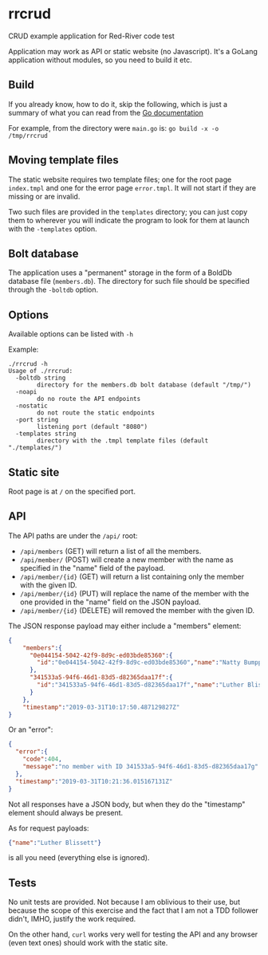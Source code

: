 # rrcrud
CRUD example application for Red-River code test

Application may work as API or static website (no Javascript).
It's a GoLang application without modules, so you need to build it etc.

## Build
If you already know, how to do it, skip the following, which is just a
summary of what you can read from the [Go documentation](https://golang.org/cmd/go/#hdr-Compile_packages_and_dependencies) 

 For example, from the directory were `main.go` is: 
 `go build -x -o /tmp/rrcrud` 
 
## Moving template files
The static website requires two template files; one for the root page `index.tmpl` and one for the error page `error.tmpl`. It will not start if they are missing or are invalid.

Two such files are provided in the `templates` directory; you can just copy them to wherever you will indicate the program to look for them at launch with
the `-templates` option.

## Bolt database
The application uses a "permanent" storage in the form of a BoldDb database file (`members.db`). The directory for such file should be specified through the `-boltdb` option.

## Options

Available options can be listed with `-h`

Example:
```
./rrcrud -h                                                                
Usage of ./rrcrud:
  -boltdb string
    	directory for the members.db bolt database (default "/tmp/")
  -noapi
    	do no route the API endpoints
  -nostatic
    	do not route the static endpoints
  -port string
    	listening port (default "8080")
  -templates string
    	directory with the .tmpl template files (default "./templates/")
```
## Static site
Root page is at `/` on the specified port.

## API
The API paths are under the `/api/` root:
* `/api/members` (GET) will return a list of all the members.
* `/api/member/` (POST) will create a new member with the name as specified in the "name" field of the payload. 
* `/api/member/{id}` (GET) will return a list containing only the member with the given ID.
* `/api/member/{id}` (PUT) will replace the name of the member with the one provided in the "name" field on the JSON payload.
* `/api/member/{id}` (DELETE) will removed the member with the given ID.

The JSON response payload may either include a "members" element:

```json
{
    "members":{
      "0e044154-5042-42f9-8d9c-ed03bde85360":{
        "id":"0e044154-5042-42f9-8d9c-ed03bde85360","name":"Natty Bumppo"
      },
      "341533a5-94f6-46d1-83d5-d82365daa17f":{
        "id":"341533a5-94f6-46d1-83d5-d82365daa17f","name":"Luther Blissett"
      }
    },
    "timestamp":"2019-03-31T10:17:50.487129827Z"
}
```

Or an "error":

```json
{
  "error":{
    "code":404,
    "message":"no member with ID 341533a5-94f6-46d1-83d5-d82365daa17g"
  },
  "timestamp":"2019-03-31T10:21:36.015167131Z"
}
```

Not all responses have a JSON body, but when they do the "timestamp" element should always be present.

As for request payloads:
```json
{"name":"Luther Blissett"}
```
is all you need (everything else is ignored).

## Tests

No unit tests are provided. Not because I am oblivious to their use, but because the scope of this exercise and the fact that I am not a TDD follower didn't, IMHO, justify the work required.

On the other hand, `curl` works very well for testing the API and any browser (even text ones) should work with the static site.